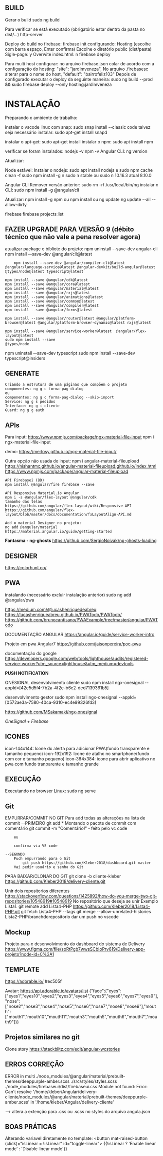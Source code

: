  ## BUILD

Gerar o build
 sudo ng build

Para verificar se está executado (obrigatório estar dentro da pasta no dist/...)
  http-server

Deploy do build no firebase:
  firebase init
    configurando:
      Hosting (escolhe com barra espaço, Enter confirma)
      Escolhe o diretório public (dist/pasta)
      Sigle-page: y
      Overwite index.html: n
  firebase deploy
 
 Para multi host configurar:
        no arquivo firebase.json colar de acordo com a configuração do hosting:
            "site": "jardimveneza",
        No arquivo .firebasesc alterar para o nome do host,
            "default": "bairrofeliz103"
        Depois de configurado executar o deploy da seguinte maneira:
             sudo ng build --prod && sudo firebase deploy --only hosting:jardimveneza

# INSTALAÇÃO

Preparando o ambiente de trabalho:

instalar o vscode linux com snap: sudo snap install --classic code
talvez seja necessário instalar: sudo apt-get install snapd

instalar o apt-get: sudo apt-get install
instalar o npm: sudo apt install npm

verificar se foram instalados:
nodejs -v
npm -v
Angular CLI: ng version

Atualizar:

Node estável:
    Instalar o nodejs: sudo apt install nodejs
e
    sudo npm cache clean -f
    sudo npm install -g n
    sudo n stable
    ou
    sudo n 10.16.3
    atual 8.10.0

Angular CLI
    Remover versão anterior: sudo rm -rf /usr/local/bin/ng
    instalar o CLI: sudo npm install -g @angular/cli

Atualizar: 
    npm install -g npm
ou 
    npm install
ou
    ng update
    ng update --all --allow-dirty

firebase
    firebase projects:list

## FAZER UPGRADE PARA VERSÃO 9 (débito técnico que não vale a pena resolver agora)

atualizar package e bibliote do projeto:
    npm uninstall --save-dev angular-cli
    npm install --save-dev @angular/cli@latest

        npm install --save-dev @angular/compiler-cli@latest @angular/language-service@latest @angular-devkit/build-angular@latest @types/node@latest typescript@latest

    npm install --save @angular/cdk@latest
    npm install --save @angular/core@latest
    npm install --save @angular/material@latest
    npm install --save @angular/rxjs@latest
    npm install --save @angular/animations@latest
    npm install --save @angular/common@latest
    npm install --save @angular/compiler@latest
    npm install --save @angular/forms@latest

    npm install --save @angular/router@latest @angular/platform-browser@latest @angular/platform-browser-dynamic@latest rxjs@latest

    npm install --save @angular/service-worker@latest  @angular/flex-layout@latest
    sudo npm install --save
    @types/node

 npm uninstall --save-dev typescript
 sudo npm install --save-dev typescript@insiders


## GENERATE

    Criando a estrutura de uma páginas que compõem o projeto
    componentes: ng g c forma-pag-dialog
    ou
    componentes: ng g c forma-pag-dialog --skip-import
    Service: ng g s pedidos
    Interface: ng g i cliente
    Guard: ng g g auth

## APIs

  Para input:
  https://www.npmjs.com/package/ngx-material-file-input
   npm i ngx-material-file-input

   demo: https://merlosy.github.io/ngx-material-file-input/

  Outra opção não usada de input: 
  npm i angular-material-fileupload
  https://nishantmc.github.io/angular-material-fileupload.github.io/index.html
  https://www.npmjs.com/package/angular-material-fileupload

    API Firebase2 (BD)
    npm install @angular/fire firebase --save
   
    API Responsiva Material.io Angular
    npm i -s @angular/flex-layout @angular/cdk
    tamanho das telas
    https://github.com/angular/flex-layout/wiki/Responsive-API
    https://github.com/angular/flex-layout/blob/master/docs/documentation/fxLayoutAlign-API.md

    Add o material Designer no projeto:
    ng add @angular/material
    https://material.angular.io/guide/getting-started

   **Fantasma - ng-ghosts**
   https://github.com/SergioNoivak/ng-ghosts-loading


## DESIGNER

https://colorhunt.co/

## PWA
instalando (necessário excluir instalação anterior)
    sudo ng add @angular/pwa

https://medium.com/@lucashenriquedeabreu
https://lucashenriqueabreu.github.io/PWATodo/PWATodo/
https://github.com/brunocantisano/PWAExample/tree/master/angular/PWATodo

DOCUMENTAÇÃO ANGULAR
https://angular.io/guide/service-worker-intro

Projeto em pwa Angular7
https://github.com/jaisonpereira/poc-pwa

documentação do google 
https://developers.google.com/web/tools/lighthouse/audits/registered-service-worker?utm_source=lighthouse&utm_medium=devtools


**PUSH NOTIFICATION**

ONESIGNAL
desenvolvimento cliente
sudo npm install ngx-onesignal --appId=[42e5d5f4-7b2a-4f2e-b6e2-ded7139361b5]

desenvolvimento gestor
sudo npm install ngx-onesignal --appId=[0572ae3a-7580-40ca-9310-ec4e99326fd3]

https://github.com/MSakamaki/ngx-onesignal

*OneSignal + Firebase*

## ICONES
icon-144x144: Icone do alerta para adicionar PWA(fundo transparente e tamanho pequeno)
icon-192x192: Icone de atalho no smartphone(fundo com cor e tamanho pequeno)
icon-384x384: icone para abrir aplicativo no pwa com fundo tranparente e tamanho grande

## EXECUÇÃO
Executando no browser Linux: sudo ng serve

## Git

EMPURRAR/COMMIT NO GIT
Para add todas as alterações na lista de commit
    --PRIMEIRO
        git add *
        Montando o pacote de commit com comentário
        git commit -m "Comentário!" - feito pelo vc code

        ou

        confirma via VS code

    --SEGUNDO
        Puch empurrando para o Git
            git push https://github.com/Kleber2018/dashboard.git master
        Vai pedir usuário e senha do Git

PARA BAIXAR/CLONAR DO GIT
    git clone -b cliente-kleber https://github.com/Kleber2018/delivery-cliente.git

Unir dois repositorios diferentes 
https://stackoverflow.com/questions/1425892/how-do-you-merge-two-git-repositories/10548919#10548919
    No repositório que deseja se unir Exemplo Lista1:
        git remote add Lista4-PHP https://github.com/Kleber2018/Lista4-PHP.git
        git fetch Lista4-PHP --tags
        git merge --allow-unrelated-histories Lista2-PHP/branchdorepositorio
    dar um push no vscode

## Mockup

Projeto para o desenvolvimento do dashboard do sistema de Delivery
https://www.figma.com/file/soRtPgb7wwsSCbIoPrv619/Delivery-app-projeto?node-id=0%3A1	

 ## TEMPLATE

 https://adorable.io/
#ec505f

Avatar:
https://api.adorable.io/avatars/list
{"face":{"eyes":["eyes1","eyes10","eyes2","eyes3","eyes4","eyes5","eyes6","eyes7","eyes9"],"nose":["nose2","nose3","nose4","nose5","nose6","nose7","nose8","nose9"],"mouth":["mouth1","mouth10","mouth11","mouth3","mouth5","mouth6","mouth7","mouth9"]}}

## Projetos similares no git

Clone story
https://stackblitz.com/edit/angular-wcstories
      

## ERROS CORREÇÃO

ERROR in multi ./node_modules/@angular/material/prebuilt-themes/deeppurple-amber.scss ./src/styles/styles.scss ./node_modules/firebaseui/dist/firebaseui.css
Module not found: Error: Can't resolve '/home/kleber/Angular/delivery-cliente/node_modules/@angular/material/prebuilt-themes/deeppurple-amber.scss' in '/home/kleber/Angular/delivery-cliente'

--> altera a extenção para .css ou .scss no styles do arquivo angula.json


## BOAS PRÁTICAS

Alterando variavel diretamente no template:
      <button mat-raised-button (click)="isLinear = !isLinear" id="toggle-linear">
        {{!isLinear ? 'Enable linear mode' : 'Disable linear mode'}}
      </button>